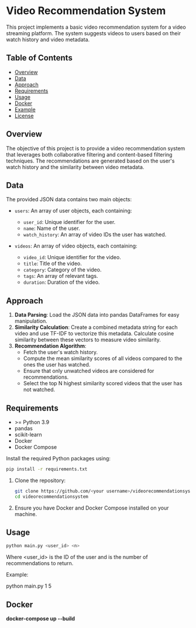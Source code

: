 # Video Recommendation System

This project implements a basic video recommendation system for a video streaming platform. The system suggests videos to users based on their watch history and video metadata.

## Table of Contents
- [Overview](#overview)
- [Data](#data)
- [Approach](#approach)
- [Requirements](#requirements)
- [Usage](#usage)
- [Docker](#docker)
- [Example](#example)
- [License](#license)

## Overview

The objective of this project is to provide a video recommendation system that leverages both collaborative filtering and content-based filtering techniques. The recommendations are generated based on the user's watch history and the similarity between video metadata.

## Data

The provided JSON data contains two main objects:

- `users`: An array of user objects, each containing:
  - `user_id`: Unique identifier for the user.
  - `name`: Name of the user.
  - `watch_history`: An array of video IDs the user has watched.

- `videos`: An array of video objects, each containing:
  - `video_id`: Unique identifier for the video.
  - `title`: Title of the video.
  - `category`: Category of the video.
  - `tags`: An array of relevant tags.
  - `duration`: Duration of the video.

## Approach

1. **Data Parsing**: Load the JSON data into pandas DataFrames for easy manipulation.
2. **Similarity Calculation**: Create a combined metadata string for each video and use TF-IDF to vectorize this metadata. Calculate cosine similarity between these vectors to measure video similarity.
3. **Recommendation Algorithm**:
   - Fetch the user's watch history.
   - Compute the mean similarity scores of all videos compared to the ones the user has watched.
   - Ensure that only unwatched videos are considered for recommendations.
   - Select the top N highest similarity scored videos that the user has not watched.

## Requirements

- \>= Python 3.9
- pandas
- scikit-learn
- Docker
- Docker Compose

Install the required Python packages using:
```sh
pip install -r requirements.txt
```

1. Clone the repository:

    ```sh
    git clone https://github.com/<your username>/videorecommendationsystem.git
    cd videorecommendationsystem
    ```

2. Ensure you have Docker and Docker Compose installed on your machine.

## Usage
```sh
python main.py <user_id> <n>
```

Where <user_id> is the ID of the user and <n> is the number of recommendations to return.

Example:

python main.py 1 5

## Docker

**docker-compose up --build**


